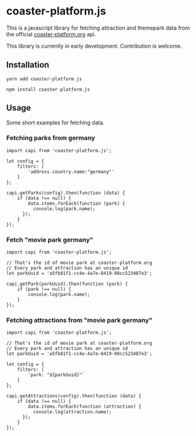 # coaster-platform.js
This is a javascript library for fetching attraction and themepark data from the
official [coaster-platform.org](https://coaster-platform.org) api.

This library is currently in early development. Contribution is welcome.

## Installation
```
yarn add coaster-platform.js
```

```
npm install coaster-platform.js
```

## Usage
Some short examples for fetching data.

### Fetching parks from germany
```
import capi from 'coaster-platform.js';

let config = {
    filters: [
        'address.country.name:"germany"'
    ]
};

capi.getParks(config).then(function (data) {
    if (data !== null) {
        data.items.forEach(function (park) {
          console.log(park.name);
      });
    }
});
```

### Fetch "movie park germany"
```
import capi from 'coaster-platform.js';

// That's the id of movie park at coaster-platform.org
// Every park and attraction has an unique id
let parkUuid = 'a5fb81f1-cc4e-4a7e-8419-98cc523487e3';

capi.getPark(parkUuid).then(function (park) {
    if (park !== null) {
        console.log(park.name);
    }
});
```

### Fetching attractions from "movie park germany"
```
import capi from 'coaster-platform.js';

// That's the id of movie park at coaster-platform.org
// Every park and attraction has an unique id
let parkUuid = 'a5fb81f1-cc4e-4a7e-8419-98cc523487e3';

let config = {
    filters: [
        `park: "${parkUuid}"`
    ]
};

capi.getAttractions(config).then(function (data) {
    if (data !== null) {
        data.items.forEach(function (attraction) {
          console.log(attraction.name);
      });
    }
});
```